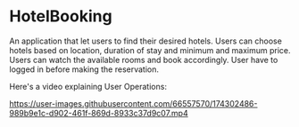 # HotelBooking
An application that let users to find their desired hotels. Users can choose hotels based on location, duration of stay and minimum and maximum price. Users can watch the available rooms and book accordingly. User have to logged in before making the reservation.

Here's a video explaining User Operations:

https://user-images.githubusercontent.com/66557570/174302486-989b9e1c-d902-461f-869d-8933c37d9c07.mp4


